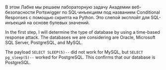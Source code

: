 В этом Лабке мы решаем лабораторную задачу Академии веб-безопасности Portswigger по SQL-инъекциям под названием Conditional Responses с помощью скрипта на Python. Это слепой эксплойт для SQL-инъекций на основе булевых значений.

In the first step, I will determine the type of database by using a time-based response attack. The databases we are considering are Oracle, Microsoft SQL Server, PostgreSQL, and MySQL. 

The payload `SELECT SLEEP(5)--` did not work for MySQL, but `SELECT pg_sleep(5)--` worked for PostgreSQL. This confirms that our database is PostgreSQL. 
